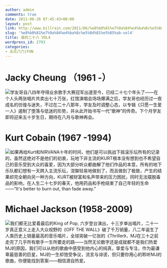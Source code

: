 ```yaml
---
author: admin
comments: true
date: 2011-06-26 07:45:43+00:00
layout: post
link: http://www.billrain.com/2011/06/%e8%b0%81%e7%9a%84%e4%ba%8c%e5%8d%81%e5%85%ab-vol4/
slug: '%e8%b0%81%e7%9a%84%e4%ba%8c%e5%8d%81%e5%85%ab-vol4'
title: 谁的二十八 VOL4
wordpress_id: 2793
categories:
- 五花八门|FUN
---
```


# Jacky Cheung （1961 -）




![]({{site.baseurl}}/assets/images/blog/1998344_457335-150x150.jpg)学友哥自八四年夺得业余歌手大赛冠军出道至今，已经二十七个年头了——在个人头两张唱片共卖出七十万张，红馆演唱会场场爆满之后，学友哥也经历过一夜成名的彷徨与迷失，不过在二十八那年，学友及时调整心态，以专辑《只愿一生爱一人》遏制了堕落与低迷的形势，并从此开始书写一代“歌神”的传奇。下个月学友即将迎来五十岁生日，期待在八月与歌神再会。






# Kurt Cobain (1967 -1994)




[![]({{site.baseurl}}/assets/images/blog/201050132752125-150x150.jpg)](http://www.billrain.com/2011/06/%e8%b0%81%e7%9a%84%e4%ba%8c%e5%8d%81%e5%85%ab-vol4/attachment/201050132752125/)如果再给Kurt和NIRVANA十年的时间，他们是可以挑战下摇滚乐坛所有的记录的，虽然这绝对不是他们的初衷，玩地下非主流的KURT根本没有想到也不希望自己的音乐受到大众的喜爱，因为大部分听众都曲解了他们作品的本意，所有的地下乐队都幻想有一天跨入主流乐坛，涅槃轻易地做到了，而且做到了极致，产生的结果却完全朝向另一种方向，KURT被财富和名声带来的压力困扰，同时无法摆脱毒品的影响，在人生二十七岁的春天，他用药品和手枪结束了自己年轻的生命——“It's better to burn out, than fade away.”






# Michael Jackson (1958-2009)




[![]({{site.baseurl}}/assets/images/blog/images-150x150.jpg)](http://www.billrain.com/2011/06/%e8%b0%81%e7%9a%84%e4%ba%8c%e5%8d%81%e5%85%ab-vol4/images/)我们都无比爱着最后的King of Pop, 六岁登台演出，十三岁单出唱片，二十一岁真正意义上走入大众视野的《OFF THE WALL》破了千万销量，八二年诞生了人类历史上销量最高的音乐唱片，全球突破一亿张的《Thriller》，MJ在三十之前走完了几乎所有歌手一生所要走的路——当然无论数字还是成就都不是我们热爱MJ的原因，我们可以从他的歌曲中感受到他内心的纯真，挚爱与专注，作为最谦卑最慈善的巨星，MJ的一生却饱受争议，流言与诽谤，但只要你用心的聆听MJ的歌曲，你便能找到答案——相信源自热爱。
